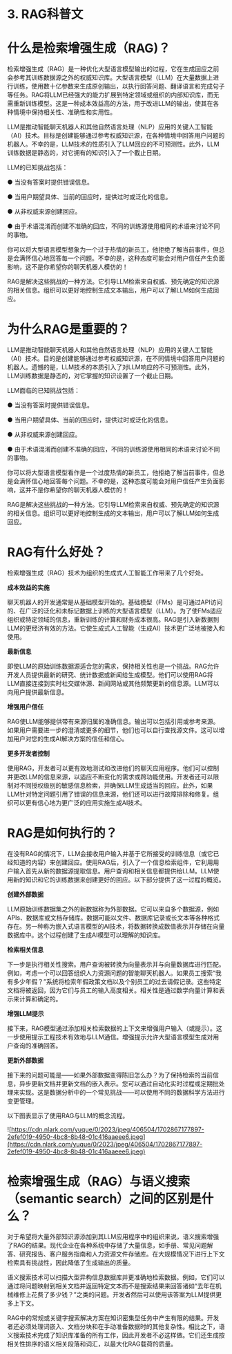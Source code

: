 # 3. RAG科普文

# 什么是检索增强生成（RAG)？

检索增强生成（RAG）是一种优化大型语言模型输出的过程，它在生成回应之前会参考其训练数据源之外的权威知识库。大型语言模型（LLM）在大量数据上进行训练，使用数十亿参数来生成原创输出，以执行回答问题、翻译语言和完成句子等任务。RAG将LLM已经强大的能力扩展到特定领域或组织的内部知识库，而无需重新训练模型。这是一种成本效益高的方法，用于改进LLM的输出，使其在各种情境中保持相关性、准确性和实用性。

LLM是推动智能聊天机器人和其他自然语言处理（NLP）应用的关键人工智能（AI）技术。目标是创建能够通过参考权威知识源，在各种情境中回答用户问题的机器人。不幸的是，LLM技术的性质引入了LLM回应的不可预测性。此外，LLM训练数据是静态的，对它拥有的知识引入了一个截止日期。

LLM的已知挑战包括：

● 当没有答案时提供错误信息。

● 当用户期望具体、当前的回应时，提供过时或泛化的信息。

● 从非权威来源创建回应。

● 由于术语混淆而创建不准确的回应，不同的训练源使用相同的术语来讨论不同的事物。

你可以将大型语言模型想象为一个过于热情的新员工，他拒绝了解当前事件，但总是会满怀信心地回答每一个问题。不幸的是，这种态度可能会对用户信任产生负面影响，这不是你希望你的聊天机器人模仿的！

RAG是解决这些挑战的一种方法。它引导LLM检索来自权威、预先确定的知识源的相关信息。组织可以更好地控制生成文本输出，用户可以了解LLM如何生成回应。

# 为什么RAG是重要的？

LLM是推动智能聊天机器人和其他自然语言处理（NLP）应用的关键人工智能（AI）技术。目的是创建能够通过参考权威知识源，在不同情境中回答用户问题的机器人。遗憾的是，LLM技术的本质引入了对LLM响应的不可预测性。此外，LLM训练数据是静态的，对它掌握的知识设置了一个截止日期。

LLM面临的已知挑战包括：

● 当没有答案时提供错误信息。

● 当用户期望具体、当前的回应时，提供过时或泛化的信息。

● 从非权威来源创建回应。

● 由于术语混淆而创建不准确的回应，不同的训练源使用相同的术语来讨论不同的事物。

你可以将大型语言模型看作是一个过度热情的新员工，他拒绝了解当前事件，但总是会满怀信心地回答每个问题。不幸的是，这种态度可能会对用户信任产生负面影响，这并不是你希望你的聊天机器人模仿的！

RAG是解决这些挑战的一种方法。它引导LLM检索来自权威、预先确定的知识源的相关信息。组织可以更好地控制生成的文本输出，用户可以了解LLM如何生成回应。

# RAG有什么好处？

检索增强生成（RAG）技术为组织的生成式人工智能工作带来了几个好处。

**成本效益的实施**

聊天机器人的开发通常是从基础模型开始的。基础模型（FMs）是可通过API访问的、在广泛的泛化和未标记数据上训练的大型语言模型（LLM）。为了使FMs适应组织或特定领域的信息，重新训练的计算和财务成本很高。RAG是引入新数据到LLM的更经济有效的方法。它使生成式人工智能（生成AI）技术更广泛地被接入和使用。

**最新信息**

即使LLM的原始训练数据源适合您的需求，保持相关性也是一个挑战。RAG允许开发人员提供最新的研究、统计数据或新闻给生成模型。他们可以使用RAG将LLM直接连接到实时社交媒体源、新闻网站或其他频繁更新的信息源。LLM可以向用户提供最新信息。

**增强用户信任**

RAG使LLM能够提供带有来源归属的准确信息。输出可以包括引用或参考来源。如果用户需要进一步的澄清或更多的细节，他们也可以自行查找源文件。这可以增加用户对您的生成AI解决方案的信任和信心。

**更多开发者控制**

使用RAG，开发者可以更有效地测试和改进他们的聊天应用程序。他们可以控制并更改LLM的信息来源，以适应不断变化的需求或跨功能使用。开发者还可以限制对不同授权级别的敏感信息检索，并确保LLM生成适当的回应。此外，如果LLM针对特定问题引用了错误的信息来源，他们还可以进行故障排除和修复。组织可以更有信心地为更广泛的应用实施生成AI技术。

# RAG是如何执行的？

在没有RAG的情况下，LLM会接收用户输入并基于它所接受的训练信息（或它已经知道的内容）来创建回应。使用RAG后，引入了一个信息检索组件，它利用用户输入首先从新的数据源提取信息。用户查询和相关信息都提供给LLM。LLM使用新的知识和它的训练数据来创建更好的回应。以下部分提供了这一过程的概览。

**创建外部数据**

LLM原始训练数据集之外的新数据称为外部数据。它可以来自多个数据源，例如APIs、数据库或文档存储库。数据可能以文件、数据库记录或长文本等各种格式存在。另一种称为嵌入式语言模型的AI技术，将数据转换成数值表示并存储在向量数据库中。这个过程创建了生成AI模型可以理解的知识库。

**检索相关信息**

下一步是执行相关性搜索。用户查询被转换为向量表示并与向量数据库进行匹配。例如，考虑一个可以回答组织人力资源问题的智能聊天机器人。如果员工搜索“我有多少年假？”系统将检索年假政策文档以及个别员工的过去请假记录。这些特定文档将被返回，因为它们与员工的输入高度相关。相关性是通过数学向量计算和表示来计算和确定的。

**增强LLM提示**

接下来，RAG模型通过添加相关检索数据的上下文来增强用户输入（或提示）。这一步使用提示工程技术有效地与LLM通信。增强提示允许大型语言模型生成对用户查询的准确回答。

**更新外部数据**

接下来的问题可能是——如果外部数据变得陈旧怎么办？为了保持检索的当前信息，异步更新文档并更新文档的嵌入表示。您可以通过自动化实时过程或定期批处理来实现。这是数据分析中的一个常见挑战——可以使用不同的数据科学方法进行变更管理。

以下图表显示了使用RAG与LLM的概念流程。

![https://cdn.nlark.com/yuque/0/2023/jpeg/406504/1702867177897-2efef019-4950-4bc8-8b48-01c416aaeee6.jpeg](https://cdn.nlark.com/yuque/0/2023/jpeg/406504/1702867177897-2efef019-4950-4bc8-8b48-01c416aaeee6.jpeg)

# 检索增强生成（RAG）与语义搜索（semantic search）之间的区别是什么？

对于希望将大量外部知识源添加到其LLM应用程序中的组织来说，语义搜索增强了RAG的结果。现代企业在各种系统中存储了大量信息，如手册、常见问题解答、研究报告、客户服务指南和人力资源文件存储库。在大规模情况下进行上下文检索具有挑战性，因此降低了生成输出的质量。

语义搜索技术可以扫描大型异构信息数据库并更准确地检索数据。例如，它们可以通过将问题映射到相关文档并返回特定文本而不是搜索结果来回答诸如“去年在机械维修上花费了多少钱？”之类的问题。开发者然后可以使用该答案为LLM提供更多上下文。

RAG中的常规或关键字搜索解决方案在知识密集型任务中产生有限的结果。开发者还必须处理词嵌入、文档分块和在手动准备数据时的其他复杂性。相比之下，语义搜索技术完成了知识库准备的所有工作，因此开发者不必这样做。它们还生成按相关性排序的语义相关段落和词汇，以最大化RAG载荷的质量。